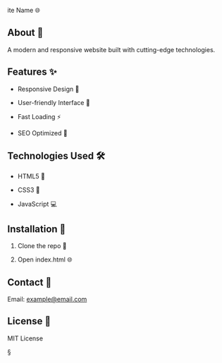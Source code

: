 ite Name 🌐





## About 🎯


A modern and responsive website built with cutting-edge technologies.





## Features ✨


- Responsive Design 📱


- User-friendly Interface 🤝


- Fast Loading ⚡


- SEO Optimized 🎯





## Technologies Used 🛠️


- HTML5 📝


- CSS3 🎨


- JavaScript 💻





## Installation 🔧


1. Clone the repo 📂


2. Open index.html 🌐





## Contact 📧


Email: example@email.com





## License 📄


MIT License

§
